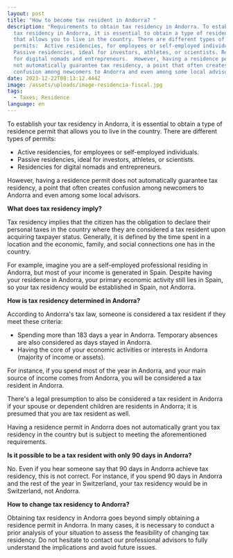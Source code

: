 ```yaml
---
layout: post
title: "How to become tax resident in Andorra? "
description: "Requirements to obtain tax residency in Andorra. To establish your
  tax residency in Andorra, it is essential to obtain a type of residence permit
  that allows you to live in the country. There are different types of
  permits:  Active residencies, for employees or self-employed individuals.
  Passive residencies, ideal for investors, athletes, or scientists. Residencies
  for digital nomads and entrepreneurs.  However, having a residence permit does
  not automatically guarantee tax residency, a point that often creates
  confusion among newcomers to Andorra and even among some local advisors."
date: 2023-12-22T08:13:12.444Z
image: /assets/uploads/image-residencia-fiscal.jpg
tags:
  - Taxes; Residence
language: en
---
```

To establish your tax residency in Andorra, it is essential to obtain a type of residence permit that allows you to live in the country. There are different types of permits:

* Active residencies, for employees or self-employed individuals.
* Passive residencies, ideal for investors, athletes, or scientists.
* Residencies for digital nomads and entrepreneurs.

However, having a residence permit does not automatically guarantee tax residency, a point that often creates confusion among newcomers to Andorra and even among some local advisors.

**What does tax residency imply?**

Tax residency implies that the citizen has the obligation to declare their personal taxes in the country where they are considered a tax resident upon acquiring taxpayer status. Generally, it is defined by the time spent in a location and the economic, family, and social connections one has in the country.

For example, imagine you are a self-employed professional residing in Andorra, but most of your income is generated in Spain. Despite having your residence in Andorra, your primary economic activity still lies in Spain, so your tax residency would be established in Spain, not Andorra.

**How is tax residency determined in Andorra?**

According to Andorra's tax law, someone is considered a tax resident if they meet these criteria:

* Spending more than 183 days a year in Andorra. Temporary absences are also considered as days stayed in Andorra.
* Having the core of your economic activities or interests in Andorra (majority of income or assets).

For instance, if you spend most of the year in Andorra, and your main source of income comes from Andorra, you will be considered a tax resident in Andorra.

There's a legal presumption to also be considered a tax resident in Andorra if your spouse or dependent children are residents in Andorra; it is presumed that you are tax resident as well.

Having a residence permit in Andorra does not automatically grant you tax residency in the country but is subject to meeting the aforementioned requirements.

**Is it possible to be a tax resident with only 90 days in Andorra?**

No. Even if you hear someone say that 90 days in Andorra achieve tax residency, this is not correct. For instance, if you spend 90 days in Andorra and the rest of the year in Switzerland, your tax residency would be in Switzerland, not Andorra.

**How to change tax residency to Andorra?**

Obtaining tax residency in Andorra goes beyond simply obtaining a residence permit in Andorra. In many cases, it is necessary to conduct a prior analysis of your situation to assess the feasibility of changing tax residency. Do not hesitate to contact our professional advisors to fully understand the implications and avoid future issues.